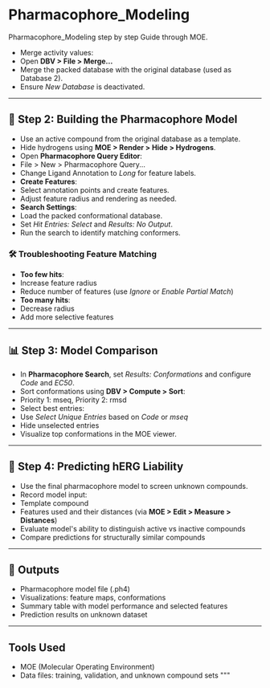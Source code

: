 # Pharmacophore_Modeling
Pharmacophore_Modeling step by step Guide through MOE.

- Merge activity values:
- Open **DBV > File > Merge...**
- Merge the packed database with the original database (used as Database 2).
- Ensure *New Database* is deactivated.

---

## 🧪 Step 2: Building the Pharmacophore Model

- Use an active compound from the original database as a template.
- Hide hydrogens using **MOE > Render > Hide > Hydrogens**.
- Open **Pharmacophore Query Editor**:
- File > New > Pharmacophore Query...
- Change Ligand Annotation to *Long* for feature labels.
- **Create Features**:
- Select annotation points and create features.
- Adjust feature radius and rendering as needed.
- **Search Settings**:
- Load the packed conformational database.
- Set *Hit Entries: Select* and *Results: No Output*.
- Run the search to identify matching conformers.

### 🛠 Troubleshooting Feature Matching

- **Too few hits**:
- Increase feature radius
- Reduce number of features (use *Ignore* or *Enable Partial Match*)
- **Too many hits**:
- Decrease radius
- Add more selective features

---

## 📊 Step 3: Model Comparison

- In **Pharmacophore Search**, set *Results: Conformations* and configure *Code* and *EC50*.
- Sort conformations using **DBV > Compute > Sort**:
- Priority 1: mseq, Priority 2: rmsd
- Select best entries:
- Use *Select Unique Entries* based on *Code* or *mseq*
- Hide unselected entries
- Visualize top conformations in the MOE viewer.

---

## 🔎 Step 4: Predicting hERG Liability

- Use the final pharmacophore model to screen unknown compounds.
- Record model input:
- Template compound
- Features used and their distances (via **MOE > Edit > Measure > Distances**)
- Evaluate model's ability to distinguish active vs inactive compounds
- Compare predictions for structurally similar compounds

---

## 🧾 Outputs

- Pharmacophore model file (.ph4)
- Visualizations: feature maps, conformations
- Summary table with model performance and selected features
- Prediction results on unknown dataset

---

## Tools Used

- MOE (Molecular Operating Environment)
- Data files: training, validation, and unknown compound sets
"""

